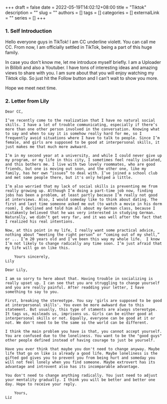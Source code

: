 +++ 
draft = false
date = 2022-05-19T14:02:12+08:00
title = "Tiktok"
description = ""
slug = ""
authors = []
tags = []
categories = []
externalLink = ""
series = []
+++

### 1. Self Introduction

Hello everyone guys in TikTok! I am CC underline violett. You can call me CC. From now, I am officially settled in TikTok, being a part of this huge family. 

In case you don't know me, let me introduce myself briefly. I am a Uploader in Bilibili and also a Youtuber. I have tons of interesting ideas and amazing views to share with you. I am sure about that you will enjoy watching my Tiktok clip. So just hit the Follow button and I can't wait to show you more.

Hope we meet next time.

### 2. Letter from Lily

```
Dear CC, 

I’ve recently come to the realization that I have no natural social skills. I have a lot of trouble communicating, especially if there’s more than one other person involved in the conversation. Knowing what to say and when to say it is somehow really hard for me, so I frequently avoid situations where I have to talk to people. Since I’m female, and girls are supposed to be good at interpersonal skills, it just makes me that much more awkward.

I’m in my second year at a university, and while I could never give up my program, or my life in this city, I sometimes feel really isolated, and this bothers me. I live with two lovely roommates, who are good friends, but one is moving out soon, and the other one, like my family, has her own “issues” to deal with. I’ve joined a school club and met some people there, but it's only helped a little.

I’m also worried that my lack of social skills is preventing me from really growing up. Although I’m doing a part-time job now, finding jobs has been a problem, at least partly because I’m really not good at interviews. Also, I would someday like to think about dating. The first and last time someone asked me out (to watch a movie in his dorm room), I declined and told him all about my German class, because I mistakenly believed that he was very interested in studying German. Naturally, we didn’t get very far, and it was well after the fact that I realized his real intentions.

Now, at this point in my life, I really want some practical advice, nothing about “meeting the right person” or “coming out of my shell,” or ... I’m 20 years old and I’ve been this way my whole life.  I know I’m not likely to change radically any time soon. I’m just afraid that my life will go on like this.

    Yours sincerely, 
Lily
```

```
Dear Lily,

I am so sorry to here about that. Having trouble in socializing is really upset up. I can see that you are struggling to change yourself and you are really painful. After readding your letter, I have something to say to you. 

First, breaking the stereotype. You say 'girls are supposed to be good at interpersonal skills'. You even be more awkward due to this statement. But usually, this type of staments are always stereotype. It tags us, misleads us, imprisons us. Girls can be either good at interpersonal skills or not. Equally, everyone can be good at it or not. We don't need to be the same so the world can be different.

I think the main problem you have is that, you cannot accept yourself. You are confused due to the loneliness. You want to be the "good guys" other people defined instead of having courage to just be yourself. 

Have you ever think that maybe you don't need to change anyway. Maybe life that go on like is already a good life. Maybe loneliness is the gifted god gives you to prevent you from being hurt and someday you will not feel lonely when you find someone. Maybe extrovert has its advantage and introvent also has its incomparable advantage.

You don't need to change anything radically. You just need to adjust your mentality gradually. I think you will be better and better one day. Hope to receive your reply.

    Yours,
Liz
```